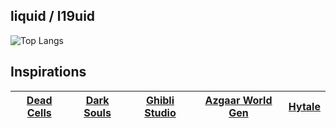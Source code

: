 ## liquid / l19uid

![Top Langs](https://github-readme-stats.vercel.app/api/top-langs/?username=l19uid&layout=compact&theme=transparent&hide=ShaderLab,MakeFile,CMake,C)
## Inspirations
| [Dead Cells](https://dead-cells.com) | [Dark Souls](https://en.bandainamcoent.eu) | [Ghibli Studio](https://ghiblicollection.com) | [Azgaar World Gen](https://azgaar.github.io/Fantasy-Map-Generator/) | [Hytale](https://hytale.com) |
|--------------------------------------|--------------------------------------------|----------------------------------------------|---------------------------------------------------------------------|-----------------------------|
